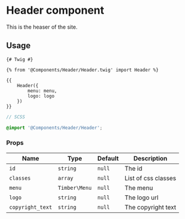 # Header component

This is the heaser of the site.

## Usage

```twig
{# Twig #}

{% from '@Components/Header/Header.twig' import Header %}

{{
    Header({
        menu: menu,
        logo: logo
    })
}}
```

```scss
// SCSS

@import '@Components/Header/Header';
```

### Props

| Name                | Type           | Default | Description                 |
| ------------------- | -------------- | ------- | --------------------------- |
| `id`                | `string`       | `null`  | The id                      |
| `classes`           | `array`        | `null`  | List of css classes         |
| `menu`              | `Timber\Menu`  | `null`  | The menu                    |
| `logo`              | `string`       | `null`  | The logo url                |
| `copyright_text`    | `string`       | `null`  | The copyright text          |